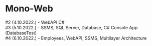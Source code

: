 # Mono-Web

#2 (4.10.2022.) - WebAPI C# </br>
#3 (5.10.2022.) - SSMS, SQL Server, Database, C# Console App (DatabaseTest) </br>
#4 (6.10.2022.) - Employees, WebAPI, SSMS, Multilayer Architecture
